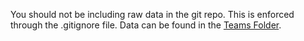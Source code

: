 You should not be including raw data in the git repo. 
This is enforced through the .gitignore file.
Data can be found in the [Teams Folder](https://o365coloradoedu.sharepoint.com/:f:/r/sites/ECEE-EMRG/Shared%20Documents/General/Near%20Field%20Scanner/GitHubData?csf=1&web=1&e=lnERgP).
